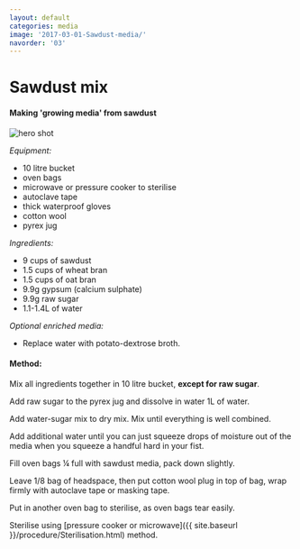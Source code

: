 ```yaml
---
layout: default
categories: media
image: '2017-03-01-Sawdust-media/'
navorder: '03'
---
```


# Sawdust mix

#### Making 'growing media' from sawdust  
![hero shot]({{site.baseurl}}{{site.imageurl}}{{page.image}}20170215_153858.jpg)

_Equipment:_   

 - 10 litre bucket
 - oven bags
 - microwave or pressure cooker to sterilise
 - autoclave tape  
 - thick waterproof gloves  
 - cotton wool  
 - pyrex jug  

_Ingredients:_  

 - 9 cups of sawdust
 - 1.5 cups of wheat bran
 - 1.5 cups of oat bran
 - 9.9g gypsum (calcium sulphate)
 - 9.9g raw sugar
 - 1.1-1.4L of water

_Optional enriched media:_  

 - Replace water with potato-dextrose broth.

#### Method:
Mix all ingredients together in 10 litre bucket, __except for raw sugar__.  

Add raw sugar to the pyrex jug and dissolve in water 1L of water.

Add water-sugar mix to dry mix. Mix until everything is well combined.  

Add additional water until you can just squeeze drops of moisture out of the media when you squeeze a handful hard in your fist.  

Fill oven bags ¼ full with sawdust media, pack down slightly.  

Leave 1/8 bag of headspace, then put cotton wool plug in top of bag, wrap firmly with autoclave tape or masking tape.  

Put in another oven bag to sterilise, as oven bags tear easily.  

Sterilise using [pressure cooker or microwave]({{ site.baseurl }}/procedure/Sterilisation.html) method.
